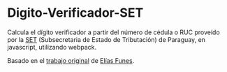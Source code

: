 # Digito-Verificador-SET
Calcula el dígito verificador a partir del número de cédula o RUC proveído por la [SET](https://www.set.gov.py/) (Subsecretaria de Estado de Tributación) de Paraguay, en javascript, utilizando webpack.

Basado en el [trabajo original](https://github.com/EliasFunes/Digito-Verificador-SET) de [Elías Funes](https://github.com/EliasFunes).
